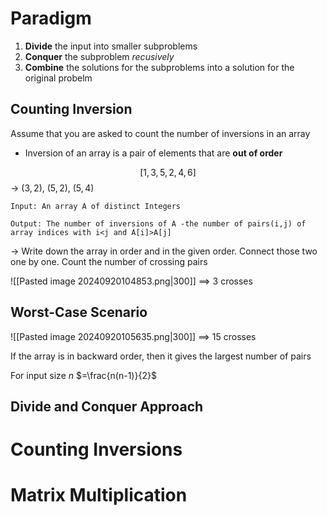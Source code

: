 # Paradigm
1. **Divide** the input into smaller subproblems
2. **Conquer** the subproblem *recusively*
3. **Combine** the solutions for the subproblems into a solution for the original probelm

## Counting Inversion
Assume that you are asked to count the number of inversions in an array
- Inversion of an array is a pair of elements that are **out of order**

$$[1,3,5,2,4,6]$$
 $\to$ $(3,2)$, $(5,2)$, $(5,4)$

```
Input: An array A of distinct Integers

Output: The number of inversions of A -the number of pairs(i,j) of array indices with i<j and A[i]>A[j] 
```

$\to$ Write down the array in order and in the given order. Connect those two one by one. Count the number of crossing pairs

![[Pasted image 20240920104853.png|300]]
 $\implies$ 3 crosses

## Worst-Case Scenario
![[Pasted image 20240920105635.png|300]]
 $\implies$ 15 crosses

If the array is in backward order, then it gives the largest number of pairs

For input size $n$
 $=\frac{n(n-1)}{2}$

## Divide and Conquer Approach

# Counting Inversions

# Matrix Multiplication

